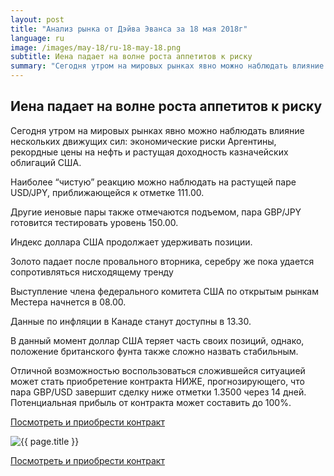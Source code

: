 ```yaml
---
layout: post
title: "Анализ рынка от Дэйва Эванса за 18 мая 2018г"
language: ru
image: /images/may-18/ru-18-may-18.png
subtitle: Иена падает на волне роста аппетитов к риску
summary: "Сегодня утром на мировых рынках явно можно наблюдать влияние нескольких движущих сил: экономические риски Аргентины, рекордные цены на нефть и растущая доходность казначейских облигаций США"
---
```

##  Иена падает на волне роста аппетитов к риску

Сегодня утром на мировых рынках явно можно наблюдать влияние нескольких движущих сил: экономические риски Аргентины, рекордные цены на нефть и растущая доходность казначейских облигаций США.

Наиболее “чистую” реакцию можно наблюдать на растущей паре USD/JPY, приближающейся к отметке 111.00.

Другие иеновые пары также отмечаются подъемом, пара GBP/JPY готовится тестировать уровень 150.00.

Индекс доллара США продолжает удерживать позиции.

Золото падает после провального вторника, серебру же пока удается сопротивляться нисходящему тренду
 
 
Выступление члена федерального комитета США по открытым рынкам Местера начнется в 08.00.

Данные по инфляции в Канаде станут доступны в 13.30.
 
 
В данный момент доллар США теряет часть своих позиций, однако, положение британского фунта также сложно назвать стабильным.

Отличной возможностью воспользоваться сложившейся ситуацией может стать приобретение контракта НИЖЕ, прогнозирующего, что пара GBP/USD завершит сделку ниже отметки 1.3500 через 14 дней. Потенциальная прибыль от контракта может составить до 100%.


<a href="http://record.binary.com/_bivVDfg8lHux76XffYA0JmNd7ZgqdRLk/1/market=forex&underlying=frxGBPUSD&formname=higherlower&duration_amount=14&duration_units=d&amount=10&amount_type=payout&expiry_type=duration&barrier=1.3500" target="_blank" rel="noopener noreferrer nofollow">Посмотреть и приобрести контракт</a>

<img src="{{ site.url }}/images/may-18/ru-18-may-18.png" alt="{{ page.title }}"  title="{{ page.title }}">

<a href="%LINK%%?https://www.binary.com/d/trade.cgi?market=forex&underlying=frxGBPUSD&formname=higherlower&duration_amount=14&duration_units=d&amount=10&amount_type=payout&expiry_type=duration&barrier=1.3500" target="_blank" rel="noopener noreferrer nofollow">Посмотреть и приобрести контракт</a>
